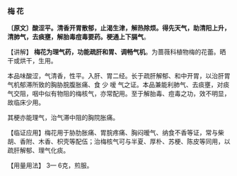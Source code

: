 ### 梅 花

**〔原文〕酸涩平。清香开胃散郁，止渴生津，解热除烦。得先天气，助清阳上升，清肺气，去痰壅，解胎毒痘毒要药。梗通上下膈气**。

【讲解】 **梅花为理气药，功能疏肝和胃、调畅气机**。为蔷薇科植物梅的花蕾。晒干或烘干，生用。

本品味酸涩，气清香，性平。入肝、胃二经。长于疏肝解郁、和中开胃，以治肝胃气机郁滞所致的胸胁脘腹胀痛、食  少   嗳   气之证。本品兼能利肺气、去痰壅，对痰气交阻，咽中似有物阻的梅核气，亦常配用。至于解胎毒、痘毒之功，效不明显，故临床少用。

其梗亦能理气，治气滞中阻的胸院胀痛。

【临证应用】梅花用于胁肋胀痛、胃脘疼痛、胸闷暧气、纳食不香等证，常与柴胡、香附、木香、枳壳等配伍；治梅核气可与半夏、厚朴、苏梗、陈皮等同用，以疏肝解郁、理气化痰。

【用量用法】 3— 6克，煎服。
